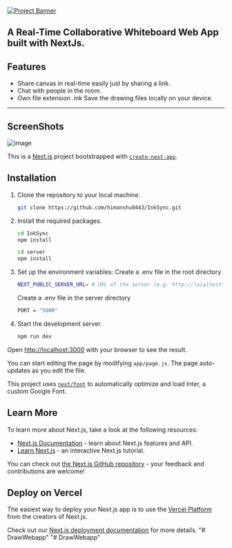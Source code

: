    [![Project Banner](https://github.com/himanshu8443/InkSync/assets/99420590/0e79c4b5-a834-4235-a741-67ca97e02abd)](http://inksync.cloud/)

   
A Real-Time Collaborative Whiteboard Web App built with NextJs.
---
## Features
* Share canvas in real-time easily just by sharing a link.
* Chat with people in the room.
* Own file extension .ink Save the drawing files locally on your device.

---
## ScreenShots
![image](https://github.com/himanshu8443/InkSync/assets/99420590/4971f9c1-5c19-436a-af31-664ecda2084d)


This is a [Next.js](https://nextjs.org/) project bootstrapped with [`create-next-app`](https://github.com/vercel/next.js/tree/canary/packages/create-next-app).

## Installation

1. Clone the repository to your local machine.
    ```sh
    git clone https://github.com/himanshu8443/InkSync.git
    ```
    
2. Install the required packages.
    ```sh
    cd InkSync
    npm install
    
    cd server
    npm install
    ```
    
3. Set up the environment variables:
   Create a .env file in the root directory
   ```sh
   NEXT_PUBLIC_SERVER_URL= # URL of the server (e.g. http://localhost:3000 in development mode)
   ```
   Create a .env file in the server directory
   ```sh
   PORT = "5000"
   ```
   

5. Start the development server.
    ```sh
    npm run dev
    ```


Open [http://localhost:3000](http://localhost:3000) with your browser to see the result.

You can start editing the page by modifying `app/page.js`. The page auto-updates as you edit the file.

This project uses [`next/font`](https://nextjs.org/docs/basic-features/font-optimization) to automatically optimize and load Inter, a custom Google Font.

## Learn More

To learn more about Next.js, take a look at the following resources:

- [Next.js Documentation](https://nextjs.org/docs) - learn about Next.js features and API.
- [Learn Next.js](https://nextjs.org/learn) - an interactive Next.js tutorial.

You can check out [the Next.js GitHub repository](https://github.com/vercel/next.js/) - your feedback and contributions are welcome!

## Deploy on Vercel

The easiest way to deploy your Next.js app is to use the [Vercel Platform](https://vercel.com/new?utm_medium=default-template&filter=next.js&utm_source=create-next-app&utm_campaign=create-next-app-readme) from the creators of Next.js.

Check out our [Next.js deployment documentation](https://nextjs.org/docs/deployment) for more details.
"# DrawWebapp" 
"# DrawWebapp" 
